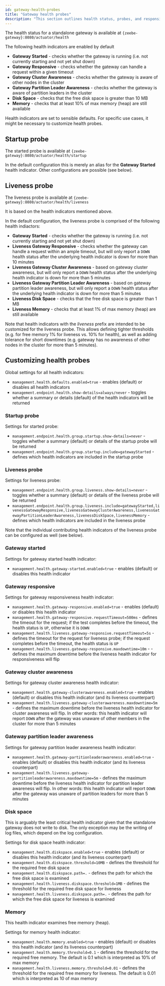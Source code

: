 ```yaml
---
id: gateway-health-probes
title: "Gateway health probes"
description: "This section outlines health status, probes, and responsiveness."
---
```


The health status for a standalone gateway is available at `{zeebe-gateway}:8080/actuator/health`

The following health indicators are enabled by default

- **Gateway Started** - checks whether the gateway is running (i.e. not currently starting and not yet shut down)
- **Gateway Responsive** - checks whether the gateway can handle a request within a given timeout
- **Gateway Cluster Awareness** - checks whether the gateway is aware of other nodes in the cluster
- **Gateway Partition Leader Awareness** - checks whether the gateway is aware of partition leaders in the cluster
- **Disk Space** - checks that the free disk space is greater than 10 MB
- **Memory** - checks that at least 10% of max memory (heap) are still available

Health indicators are set to sensible defaults. For specific use cases, it might be necessary to customize health probes.

## Startup probe

The started probe is available at `{zeebe-gateway}:8080/actuator/health/startup`

In the default configuration this is merely an alias for the **Gateway Started** health indicator. Other configurations are possible (see below).

## Liveness probe

The liveness probe is available at `{zeebe-gateway}:8080/actuator/health/liveness`

It is based on the health indicators mentioned above.

In the default configuration, the liveness probe is comprised of the following health indiactors:

- **Gateway Started** - checks whether the gateway is running (i.e. not currently starting and not yet shut down)
- **Liveness Gateway Responsive** - checks whether the gateway can handle a request within an ample timeout, but will only report a `DOWN` health status after the underlying health indicator is down for more than 10 minutes
- **Liveness Gateway Cluster Awareness** - based on gateway cluster awareness, but will only report a `DOWN` health status after the underlying health indicator is down for more than 5 minutes
- **Liveness Gateway Partition Leader Awareness** - based on gateway partition leader awareness, but will only report a `DOWN` health status after the underlying health indicator is down for more than 5 minutes
- **Liveness Disk Space** - checks that the free disk space is greater than 1 MB
- **Liveness Memory** - checks that at least 1% of max memory (heap) are still available

Note that health indicators with the _liveness_ prefix are intended to be customized for the liveness probe. This allows defining tighter thresholds (e.g. for free memory 1% for liveness vs. 10% for health), as well as adding tolerance for short downtimes (e.g. gateway has no awareness of other nodes in the cluster for more than 5 minutes).

## Customizing health probes

Global settings for all health indicators:

- `management.health.defaults.enabled=true` - enables (default) or disables all health indicators
- `management.endpoint.health.show-details=always/never` - toggles whether a summary or details (default) of the health indicators will be returned

### Startup probe

Settings for started probe:

- `management.endpoint.health.group.startup.show-details=never` - toggles whether a summary (default) or details of the startup probe will be returned
- `management.endpoint.health.group.startup.include=gatewayStarted` - defines which health indicators are included in the startup probe

### Liveness probe

Settings for liveness probe:

- `management.endpoint.health.group.liveness.show-details=never` - toggles whether a summary (default) or details of the liveness probe will be returned
- `management.endpoint.health.group.liveness.include=gatewayStarted,livenessGatewayResponsive,livenessGatewayClusterAwareness,livenessGatewayPartitionLeaderAwareness,livenessDiskSpace,livenessMemory` - defines which health indicators are included in the liveness probe

Note that the individual contributing health indicators of the liveness probe can be configured as well (see below).

### Gateway started

Settings for gateway started health indicator:

- `management.health.gateway-started.enabled=true` - enables (default) or disables this health indicator

### Gateway responsive

Settings for gateway responsiveness health indicator:

- `management.health.gateway-responsive.enabled=true` - enables (default) or disables this health indicator
- `management.health.gateway-responsive.requestTimeout=500ms` - defines the timeout for the request; if the test completes before the timeout, the health status is `UP`, otherwise it is `DOWN`
- `management.health.liveness.gateway-responsive.requestTimeout=5s` - defines the timeout for the request for liveness probe; if the request completes before the timeout, the health status is `UP`
- `management.health.liveness.gateway-responsive.maxdowntime=10m` - - defines the maximum downtime before the liveness health indicator for responsiveness will flip

### Gateway cluster awareness

Settings for gateway cluster awareness health indicator:

- `management.health.gateway-clusterawareness.enabled=true` - enables (default) or disables this health indicator (and its liveness counterpart)
- `management.health.liveness.gateway-clusterawareness.maxdowntime=5m` - defines the maximum downtime before the liveness health indicator for cluster awareness will flip. In other words: this health indicator will report `DOWN` after the gateway was unaware of other members in the cluster for more than 5 minutes

### Gateway partition leader awareness

Settings for gateway partition leader awareness health indicator:

- `management.health.gateway-partitionleaderawareness.enabled=true` - enables (default) or disables this health indicator (and its liveness counterpart)
- `management.health.liveness.gateway-partitionleaderawareness.maxdowntime=5m` - defines the maximum downtime before the liveness health indicator for partition leader awareness will flip. In other words: this health indicator will report `DOWN` after the gateway was unaware of partition leaders for more than 5 minutes

### Disk space

This is arguably the least critical health indicator given that the standalone gateway does not write to disk. The only exception may be the writing of log files, which depend on the log configuration.

Settings for disk space health indicator:

- `management.health.diskspace.enabled=true` - enables (default) or disables this health indicator (and its liveness counterpart)
- `management.health.diskspace.threshold=10MB` - defines the threshold for the required free disk space
- `management.health.diskspace.path=.` - defines the path for which the free disk space is examined
- `management.health.liveness.diskspace.threshold=1MB` - defines the threshold for the required free disk space for liveness
- `management.health.liveness.diskspace.path=.` - defines the path for which the free disk space for liveness is examined

### Memory

This health indicator examines free memory (heap).

Settings for memory health indicator:

- `management.health.memory.enabled=true` - enables (default) or disables this health indicator (and its liveness counterpart)
- `management.health.memory.threshold=0.1` - defines the threshold for the required free memory. The default is 0.1 which is interpreted as 10% of max memory
- `management.health.liveness.memory.threshold=0.01` - defines the threshold for the required free memory for liveness. The default is 0.01 which is interpreted as 10 of max memory

